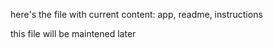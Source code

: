 here's the file with current content: 
app, readme, instructions

this file will be maintened later
